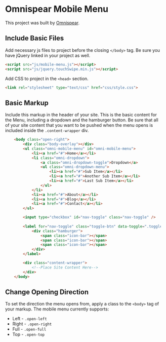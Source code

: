 # Omnispear Mobile Menu

This project was built by [Omnispear](http://www.omnispear.com/).

## Include Basic Files

Add necessary js files to project before the closing `</body>` tag. Be sure you have jQuery linked in your project as well.
    
```html
<script src="js/mobile-menu.js"></script>
<script src="js/jquery.touchSwipe.min.js"></script>
```

Add CSS to project in the `<head>` section.

```html
<link rel="stylesheet" type="text/css" href="css/style.css">
```

## Basic Markup

Include this markup in the header of your site. This is the basic content for the Menu, including a dropdown and the hamburger button. Be sure that all of your site content that you want to be pushed when the menu opens is included inside the `.content-wrapper` div.

```html
    <body class="open-right">
        <div class="body-overlay"></div>
        <ul class="omni-mobile-menu" id="omni-mobile-menu">
            <li><a href="#">Home</a></li>
            <li class="omni-dropdown">
                <a class="omni-dropdown-toggle">Dropdown</a>
                <ul class="omni-dropdown-menu">
                    <li><a href="#">Sub Item</a></li>
                    <li><a href="#">Another Sub Item</a></li>
                    <li><a href="#">Last Sub Item</a></li>
                </ul>
            </li>
            <li><a href="#">About</a></li>
            <li><a href="#">Blog</a></li>
            <li><a href="#">Contact</a></li>
        </ul>  

        <input type="checkbox" id="nav-toggle" class="nav-toggle" />  
        
        <label for="nav-toggle" class="toggle-btn" data-toggle=".toggle-btn" data-menu=".content-wrapper">
            <div class="hamburger">
                <span class="icon-bar"></span>
                <span class="icon-bar"></span>
                <span class="icon-bar"></span>
            </div>
        </label>   

        <div class="content-wrapper">
            <!--Place Site Content Here-->
        </div>
    </body>
```

## Change Opening Direction

To set the direction the menu opens from, apply a class to the `<body>` tag of your markup. The mobile menu currently supports:

* Left - `.open-left`
* Right - `.open-right`
* Full - `.open-full`
* Top -  `.open-top` 